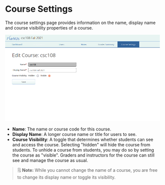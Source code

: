 # Course Settings

The course settings page provides information on the name, display name and course visibility properties of a course.

![Course Settings Page](images/course-settings.png)

- **Name**: The name or course code for this course.
- **Display Name**: A longer course name or title for users to see.
- **Course Visibility**: A toggle that determines whether students can see and access the course. Selecting "hidden" will hide the course from students. To unhide a course from students, you may do so by setting the course as "visible". Graders and instructors for the course can still see and manage the course as usual.

> :spiral_notepad: **Note:** While you cannot change the name of a course, you are free to change its display name or toggle its visibility.
